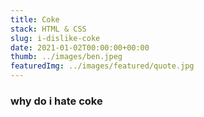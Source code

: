 ```yaml
---
title: Coke
stack: HTML & CSS
slug: i-dislike-coke
date: 2021-01-02T00:00:00+00:00
thumb: ../images/ben.jpeg
featuredImg: ../images/featured/quote.jpg
---
```


### why do i hate coke

